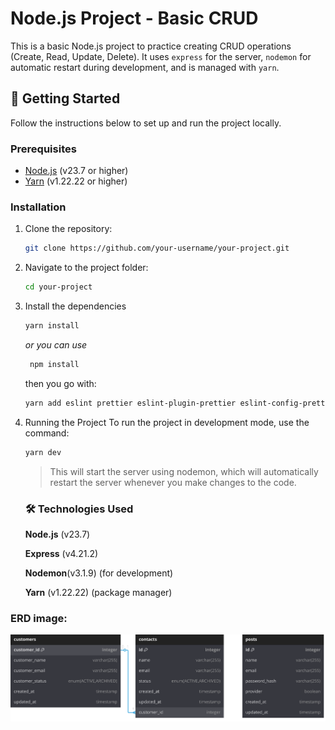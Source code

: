 # Node.js Project - Basic CRUD

This is a basic Node.js project to practice creating CRUD operations (Create, Read, Update, Delete). It uses `express` for the server, `nodemon` for automatic restart during development, and is managed with `yarn`.

## 🚀 Getting Started

Follow the instructions below to set up and run the project locally.

### Prerequisites

- [Node.js](https://nodejs.org/) (v23.7 or higher)
- [Yarn](https://yarnpkg.com/) (v1.22.22 or higher)

### Installation

1.  Clone the repository:

    ```bash
    git clone https://github.com/your-username/your-project.git
    ```

2.  Navigate to the project folder:

    ```bash
    cd your-project
    ```

3.  Install the dependencies

    ```bash
    yarn install
    ```

    _or you can use_

    ```bash
     npm install
    ```

    then you go with:

    ```bash
    yarn add eslint prettier eslint-plugin-prettier eslint-config-prettier -d
    ```

4.  Running the Project
    To run the project in development mode, use the command:

    ```bash
    yarn dev
    ```

    > This will start the server using nodemon, which will automatically restart the server whenever you make changes to the code.

    ### 🛠️ Technologies Used

    **Node.js** (v23.7)

    **Express** (v4.21.2)

    **Nodemon**(v3.1.9) (for development)

    **Yarn** (v1.22.22) (package manager)

### ERD image:

![Relations on DB](./public/db-relations.svg)
